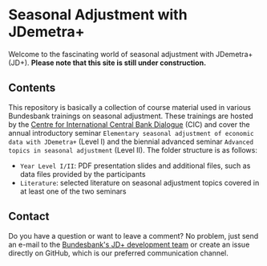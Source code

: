 # Seasonal Adjustment with JDemetra+
Welcome to the fascinating world of seasonal adjustment with JDemetra+ (JD+). **Please note that this site is still under construction.**

## Contents
This repository is basically a collection of course material used in various Bundesbank trainings on seasonal adjustment. These trainings are hosted by the [Centre for International Central Bank Dialogue](https://www.bundesbank.de/en/bundesbank/international-central-bank-dialogue) (CIC) and cover the annual introductory seminar `Elementary seasonal adjustment of economic data with JDemetra+` (Level I) and the biennial advanced seminar `Advanced topics in seasonal adjustment` (Level II). The folder structure is as follows:

- `Year Level I/II`: PDF presentation slides and additional files, such as data files provided by the participants
- `Literature`: selected literature on seasonal adjustment topics covered in at least one of the two seminars

## Contact
Do you have a question or want to leave a comment? No problem, just send an e-mail to the [Bundesbank's JD+ development team](mailto:jdemetra@bundesbank.de) or create an issue directly on GitHub, which is our preferred communication channel.
